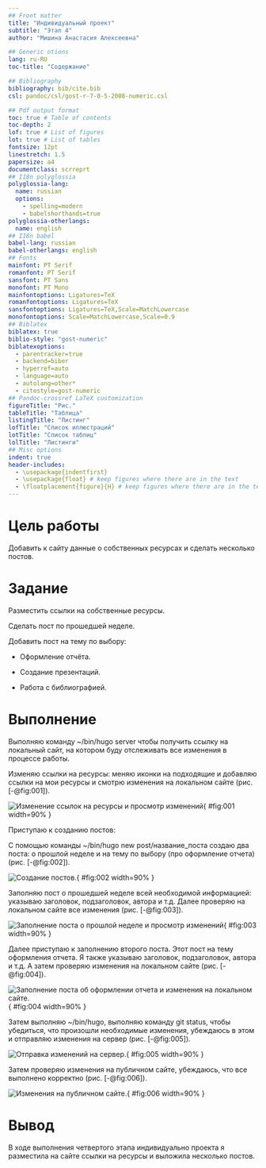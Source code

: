 ```yaml
---
## Front matter
title: "Индивидуальный проект"
subtitle: "Этап 4"
author: "Мишина Анастасия Алексеевна"

## Generic otions
lang: ru-RU
toc-title: "Содержание"

## Bibliography
bibliography: bib/cite.bib
csl: pandoc/csl/gost-r-7-0-5-2008-numeric.csl

## Pdf output format
toc: true # Table of contents
toc-depth: 2
lof: true # List of figures
lot: true # List of tables
fontsize: 12pt
linestretch: 1.5
papersize: a4
documentclass: scrreprt
## I18n polyglossia
polyglossia-lang:
  name: russian
  options:
	- spelling=modern
	- babelshorthands=true
polyglossia-otherlangs:
  name: english
## I18n babel
babel-lang: russian
babel-otherlangs: english
## Fonts
mainfont: PT Serif
romanfont: PT Serif
sansfont: PT Sans
monofont: PT Mono
mainfontoptions: Ligatures=TeX
romanfontoptions: Ligatures=TeX
sansfontoptions: Ligatures=TeX,Scale=MatchLowercase
monofontoptions: Scale=MatchLowercase,Scale=0.9
## Biblatex
biblatex: true
biblio-style: "gost-numeric"
biblatexoptions:
  - parentracker=true
  - backend=biber
  - hyperref=auto
  - language=auto
  - autolang=other*
  - citestyle=gost-numeric
## Pandoc-crossref LaTeX customization
figureTitle: "Рис."
tableTitle: "Таблица"
listingTitle: "Листинг"
lofTitle: "Список иллюстраций"
lotTitle: "Список таблиц"
lolTitle: "Листинги"
## Misc options
indent: true
header-includes:
  - \usepackage{indentfirst}
  - \usepackage{float} # keep figures where there are in the text
  - \floatplacement{figure}{H} # keep figures where there are in the text
---
```


# Цель работы

Добавить к сайту данные о собственных ресурсах и сделать несколько постов.

# Задание

Разместить ссылки на собственные ресурсы.

Сделать пост по прошедшей неделе.

Добавить пост на тему по выбору:

- Оформление отчёта.

- Создание презентаций.

- Работа с библиографией.

# Выполнение

Выполняю команду ~/bin/hugo server чтобы получить ссылку на локальный сайт, на котором буду отслеживать все изменения в процессе работы. 

Изменяю ссылки на ресурсы: меняю иконки на подходящие и добавляю ссылки на мои ресурсы и смотрю изменения на локальном сайте (рис. [-@fig:001]).

![Изменение ссылок  на ресурсы и просмотр изменений](image/fig1.png){ #fig:001 width=90% }

Приступаю к созданию постов: 

С помощью команды ~/bin/hugo new post/название_поста создаю два поста: о прошлой неделе и на тему по выбору (про оформление отчета) (рис. [-@fig:002]).

![Создание постов.](image/fig2.png){ #fig:002 width=90% }

Заполняю пост о прошедшей неделе всей необходимой информацией: указываю заголовок, подзаголовок, автора и т.д. Далее проверяю на локальном сайте все изменения (рис. [-@fig:003]).

![Заполнение поста о прошлой неделе и просмотр изменений](image/fig3.png){ #fig:003 width=90% }

Далее приступаю к заполнению второго поста. Этот пост на тему оформления отчета. Я также указываю заголовок, подзаголовок, автора и т.д. А затем проверяю изменения на локальном сайте (рис. [-@fig:004]).

![Заполнение поста об оформлении отчета и изменения на локальном сайте.](image/fig4.png){ #fig:004 width=90% }

Затем выполняю ~/bin/hugo, выполняю команду git status, чтобы убедиться, что произошли необходимые изменения, убеждаюсь в этом и отправляю изменения на сервер  (рис. [-@fig:005]). 

![Отправка изменений на сервер.](image/fig5.png){ #fig:005 width=90% }

Затем проверяю изменения на публичном сайте, убеждаюсь, что все выполнено корректно (рис. [-@fig:006]).

![Изменения на публичном сайте.](image/fig6.png){ #fig:006 width=90% }

# Вывод

В ходе выполнения четвертого этапа индивидуально проекта я разместила на сайте ссылки на ресурсы и выложила несколько постов.
